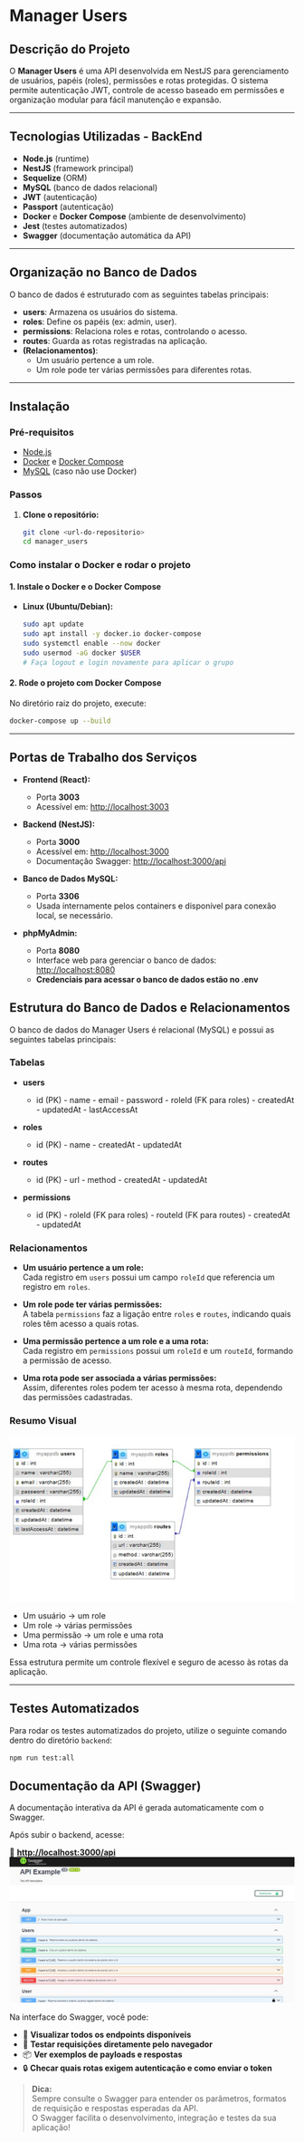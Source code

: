 # Manager Users

## Descrição do Projeto

O **Manager Users** é uma API desenvolvida em NestJS para gerenciamento de usuários, papéis (roles), permissões e rotas protegidas. O sistema permite autenticação JWT, controle de acesso baseado em permissões e organização modular para fácil manutenção e expansão.

---

## Tecnologias Utilizadas - BackEnd

- **Node.js** (runtime)
- **NestJS** (framework principal)
- **Sequelize** (ORM)
- **MySQL** (banco de dados relacional)
- **JWT** (autenticação)
- **Passport** (autenticação)
- **Docker** e **Docker Compose** (ambiente de desenvolvimento)
- **Jest** (testes automatizados)
- **Swagger** (documentação automática da API)

---

## Organização no Banco de Dados

O banco de dados é estruturado com as seguintes tabelas principais:

- **users**: Armazena os usuários do sistema.
- **roles**: Define os papéis (ex: admin, user).
- **permissions**: Relaciona roles e rotas, controlando o acesso.
- **routes**: Guarda as rotas registradas na aplicação.
- **(Relacionamentos)**:  
  - Um usuário pertence a um role.
  - Um role pode ter várias permissões para diferentes rotas.

---

## Instalação

### Pré-requisitos

- [Node.js](https://nodejs.org/)
- [Docker](https://www.docker.com/) e [Docker Compose](https://docs.docker.com/compose/)
- [MySQL](https://www.mysql.com/) (caso não use Docker)

### Passos

1. **Clone o repositório:**
   ```bash
   git clone <url-do-repositorio>
   cd manager_users
   ```

### Como instalar o Docker e rodar o projeto

#### 1. Instale o Docker e o Docker Compose

- **Linux (Ubuntu/Debian):**
  ```bash
  sudo apt update
  sudo apt install -y docker.io docker-compose
  sudo systemctl enable --now docker
  sudo usermod -aG docker $USER
  # Faça logout e login novamente para aplicar o grupo
  ```

#### 2. Rode o projeto com Docker Compose

No diretório raiz do projeto, execute:

```bash
docker-compose up --build
```

---

## Portas de Trabalho dos Serviços

- **Frontend (React):**  
  - Porta **3003**  
  - Acessível em: [http://localhost:3003](http://localhost:3003)

- **Backend (NestJS):**  
  - Porta **3000**  
  - Acessível em: [http://localhost:3000](http://localhost:3000)
  - Documentação Swagger: [http://localhost:3000/api](http://localhost:3000/api)

- **Banco de Dados MySQL:**  
  - Porta **3306**  
  - Usada internamente pelos containers e disponível para conexão local, se necessário.

- **phpMyAdmin:**  
  - Porta **8080**  
  - Interface web para gerenciar o banco de dados: [http://localhost:8080](http://localhost:8080)
  - **Credenciais para acessar o banco de dados estão no .env**




## Estrutura do Banco de Dados e Relacionamentos

O banco de dados do Manager Users é relacional (MySQL) e possui as seguintes tabelas principais:

### Tabelas

- **users**
  - id (PK) - name - email - password - roleId (FK para roles) - createdAt - updatedAt - lastAccessAt

- **roles**
  - id (PK) - name - createdAt - updatedAt

- **routes**
  - id (PK) - url - method - createdAt - updatedAt

- **permissions**
  - id (PK) - roleId (FK para roles) - routeId (FK para routes) - createdAt - updatedAt

### Relacionamentos

- **Um usuário pertence a um role:**  
  Cada registro em `users` possui um campo `roleId` que referencia um registro em `roles`.

- **Um role pode ter várias permissões:**  
  A tabela `permissions` faz a ligação entre `roles` e `routes`, indicando quais roles têm acesso a quais rotas.

- **Uma permissão pertence a um role e a uma rota:**  
  Cada registro em `permissions` possui um `roleId` e um `routeId`, formando a permissão de acesso.

- **Uma rota pode ser associada a várias permissões:**  
  Assim, diferentes roles podem ter acesso à mesma rota, dependendo das permissões cadastradas.

### Resumo Visual

![Diagrama do banco de dados](docs/ER.jpg)


- Um usuário → um role
- Um role → várias permissões
- Uma permissão → um role e uma rota
- Uma rota → várias permissões

Essa estrutura permite um controle flexível e seguro de acesso às rotas da aplicação.

---

## Testes Automatizados

Para rodar os testes automatizados do projeto, utilize o seguinte comando dentro do diretório `backend`:

```bash
npm run test:all
```

## Documentação da API (Swagger)

A documentação interativa da API é gerada automaticamente com o Swagger.

Após subir o backend, acesse:

🔗 **[http://localhost:3000/api](http://localhost:3000/api)**
![Swagger](docs/API.jpg)

Na interface do Swagger, você pode:

- 📖 **Visualizar todos os endpoints disponíveis**
- 🧪 **Testar requisições diretamente pelo navegador**
- 📦 **Ver exemplos de payloads e respostas**
- 🔒 **Checar quais rotas exigem autenticação e como enviar o token**

> **Dica:**  
> Sempre consulte o Swagger para entender os parâmetros, formatos de requisição e respostas esperadas da API.  
> O Swagger facilita o desenvolvimento, integração e testes da sua aplicação!





